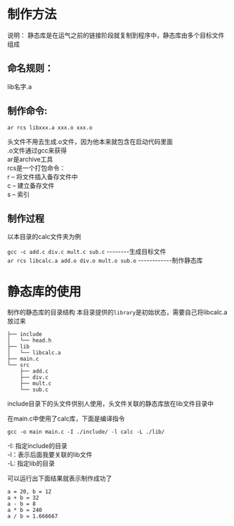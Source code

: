 # 制作方法


说明： 静态库是在运气之前的链接阶段就复制到程序中，静态库由多个目标文件组成

## 命名规则： 

lib名字.a
## 制作命令:  

`ar rcs libxxx.a xxx.o xxx.o`  
  
头文件不用去生成.o文件，因为他本来就包含在启动代码里面  
.o文件通过gcc来获得  
ar是archive工具  
rcs是一个打包命令：  
  r – 将文件插入备存文件中  
  c – 建立备存文件  
  s – 索引  
## 制作过程
以本目录的calc文件夹为例

`gcc -c add.c div.c mult.c sub.c`  --------生成目标文件  
`ar rcs libcalc.a add.o div.o mult.o sub.o` ------------制作静态库  

# 静态库的使用
制作的静态库的目录结构 
本目录提供的`library`是初始状态，需要自己将libcalc.a放过来
```
├── include  
│   └── head.h  
├── lib  
│   └── libcalc.a  
├── main.c  
└── src  
    ├── add.c  
    ├── div.c  
    ├── mult.c  
    └── sub.c  
```
include目录下的头文件供别人使用，头文件关联的静态库放在lib文件目录中  

在main.c中使用了calc库，下面是编译指令  
```
gcc -o main main.c -I ./include/ -l calc -L ./lib/
```
-I: 指定include的目录  
-l：表示后面我要关联的lib文件  
-L: 指定lib的目录  

可以运行出下面结果就表示制作成功了  
```
a = 20, b = 12
a + b = 32
a - b = 8
a * b = 240
a / b = 1.666667
```


